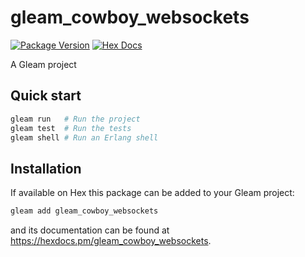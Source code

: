 # gleam_cowboy_websockets

[![Package Version](https://img.shields.io/hexpm/v/gleam_cowboy_websockets)](https://hex.pm/packages/gleam_cowboy_websockets)
[![Hex Docs](https://img.shields.io/badge/hex-docs-ffaff3)](https://hexdocs.pm/gleam_cowboy_websockets/)

A Gleam project

## Quick start

```sh
gleam run   # Run the project
gleam test  # Run the tests
gleam shell # Run an Erlang shell
```

## Installation

If available on Hex this package can be added to your Gleam project:

```sh
gleam add gleam_cowboy_websockets
```

and its documentation can be found at <https://hexdocs.pm/gleam_cowboy_websockets>.
